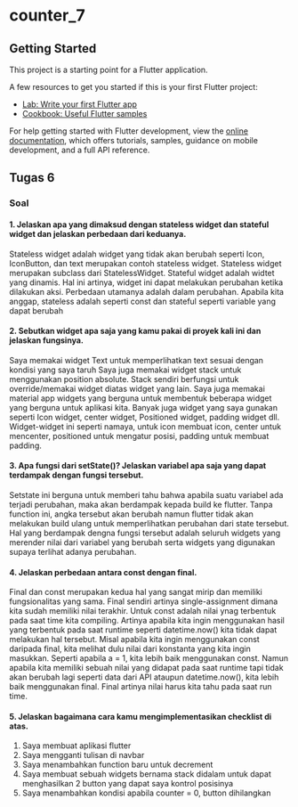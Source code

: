 # counter_7

## Getting Started

This project is a starting point for a Flutter application.

A few resources to get you started if this is your first Flutter project:

- [Lab: Write your first Flutter app](https://docs.flutter.dev/get-started/codelab)
- [Cookbook: Useful Flutter samples](https://docs.flutter.dev/cookbook)

For help getting started with Flutter development, view the
[online documentation](https://docs.flutter.dev/), which offers tutorials,
samples, guidance on mobile development, and a full API reference.

## Tugas 6

### Soal
#### 1. Jelaskan apa yang dimaksud dengan stateless widget dan stateful widget dan jelaskan perbedaan dari keduanya.<br>
Stateless widget adalah widget yang tidak akan berubah seperti Icon, IconButton, dan text merupakan contoh stateless widget. Stateless widget merupakan subclass dari StatelessWidget. Stateful widget adalah widtet yang dinamis. Hal ini artinya, widget ini dapat melakukan perubahan ketika dilakukan aksi. 
Perbedaan utamanya adalah dalam perubahan. Apabila kita anggap, stateless adalah seperti const dan stateful seperti variable yang dapat berubah

#### 2. Sebutkan widget apa saja yang kamu pakai di proyek kali ini dan jelaskan fungsinya. <br>
Saya memakai widget Text untuk memperlihatkan text sesuai dengan kondisi yang saya taruh
Saya juga memakai widget stack untuk menggunakan position absolute. Stack sendiri berfungsi untuk override/memakai widget diatas widget yang lain. Saya juga memakai material app widgets yang berguna untuk membentuk beberapa widget yang berguna untuk aplikasi kita. Banyak juga widget yang saya gunakan seperti Icon widget, center widget, Positioned widget, padding widget dll. Widget-widget ini seperti namaya, untuk icon membuat icon, center untuk mencenter, positioned untuk mengatur posisi, padding untuk membuat padding. 

#### 3. Apa fungsi dari setState()? Jelaskan variabel apa saja yang dapat terdampak dengan fungsi tersebut. <br>
Setstate ini berguna untuk memberi tahu bahwa apabila suatu variabel ada terjadi perubahan, maka akan berdampak kepada build ke flutter. Tanpa function ini, angka tersebut akan berubah namun flutter tidak akan melakukan build ulang untuk memperlihatkan perubahan dari state tersebut. Hal yang berdampak dengna fungsi tersebut adalah seluruh widgets yang merender nilai dari variabel yang berubah serta widgets yang digunakan supaya terlihat adanya perubahan.

#### 4. Jelaskan perbedaan antara const dengan final. <br>
Final dan const merupakan kedua hal yang sangat mirip dan memiliki fungsionalitas yang sama. Final sendiri artinya single-assignment dimana kita sudah memiliki nilai terakhir. Untuk const adalah nilai ynag terbentuk pada saat time kita compiling. Artinya apabila kita ingin menggunakan hasil yang terbentuk pada saat runtime seperti datetime.now() kita tidak dapat melakukan hal tersebut. Misal apabila kita ingin menggunakan const daripada final, kita melihat dulu nilai dari konstanta yang kita ingin masukkan. Seperti apabila a = 1, kita lebih baik menggunakan const. Namun apabila kita memiliki sebuah nilai yang didapat pada saat runtime tapi tidak akan berubah lagi seperti data dari API ataupun datetime.now(), kita lebih baik  menggunakan final. Final artinya nilai harus kita tahu pada saat run time. 

#### 5. Jelaskan bagaimana cara kamu mengimplementasikan checklist di atas. <br>
1. Saya membuat aplikasi flutter
2. Saya mengganti tulisan di navbar
3. Saya menambahkan function baru untuk decrement
4. Saya membuat sebuah widgets bernama stack didalam untuk dapat menghasilkan 2 button yang dapat saya kontrol posisinya
5. Saya menambahkan kondisi apabila counter = 0, button dihilangkan

